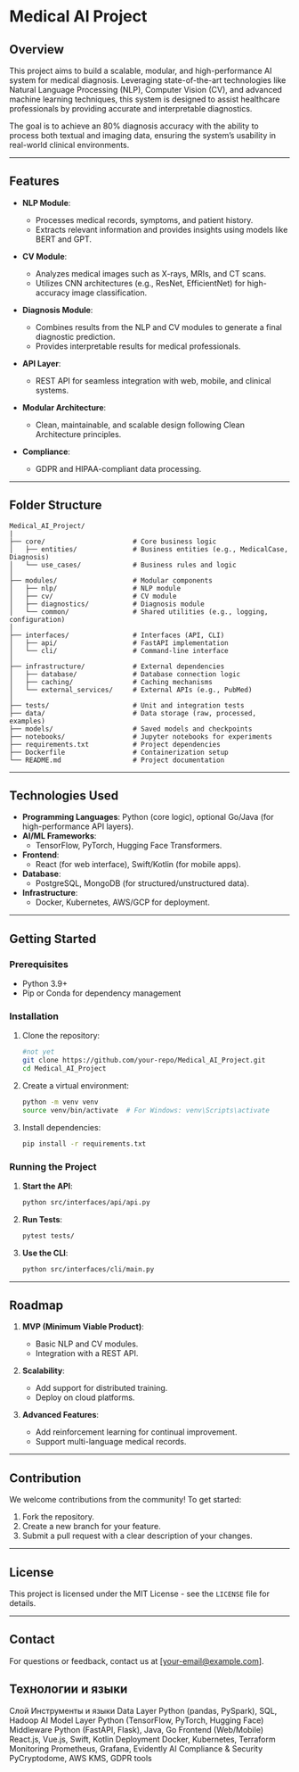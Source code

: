 # Medical AI Project

## Overview
This project aims to build a scalable, modular, and high-performance AI system for medical diagnosis. Leveraging state-of-the-art technologies like Natural Language Processing (NLP), Computer Vision (CV), and advanced machine learning techniques, this system is designed to assist healthcare professionals by providing accurate and interpretable diagnostics.

The goal is to achieve an 80% diagnosis accuracy with the ability to process both textual and imaging data, ensuring the system’s usability in real-world clinical environments.

---

## Features
- **NLP Module**:
  - Processes medical records, symptoms, and patient history.
  - Extracts relevant information and provides insights using models like BERT and GPT.

- **CV Module**:
  - Analyzes medical images such as X-rays, MRIs, and CT scans.
  - Utilizes CNN architectures (e.g., ResNet, EfficientNet) for high-accuracy image classification.

- **Diagnosis Module**:
  - Combines results from the NLP and CV modules to generate a final diagnostic prediction.
  - Provides interpretable results for medical professionals.

- **API Layer**:
  - REST API for seamless integration with web, mobile, and clinical systems.

- **Modular Architecture**:
  - Clean, maintainable, and scalable design following Clean Architecture principles.

- **Compliance**:
  - GDPR and HIPAA-compliant data processing.

---

## Folder Structure
```
Medical_AI_Project/
|
├── core/                      # Core business logic
│   ├── entities/              # Business entities (e.g., MedicalCase, Diagnosis)
│   └── use_cases/             # Business rules and logic
│
├── modules/                   # Modular components
│   ├── nlp/                   # NLP module
│   ├── cv/                    # CV module
│   ├── diagnostics/           # Diagnosis module
│   └── common/                # Shared utilities (e.g., logging, configuration)
│
├── interfaces/                # Interfaces (API, CLI)
│   ├── api/                   # FastAPI implementation
│   └── cli/                   # Command-line interface
│
├── infrastructure/            # External dependencies
│   ├── database/              # Database connection logic
│   ├── caching/               # Caching mechanisms
│   └── external_services/     # External APIs (e.g., PubMed)
│
├── tests/                     # Unit and integration tests
├── data/                      # Data storage (raw, processed, examples)
├── models/                    # Saved models and checkpoints
├── notebooks/                 # Jupyter notebooks for experiments
├── requirements.txt           # Project dependencies
├── Dockerfile                 # Containerization setup
└── README.md                  # Project documentation
```

---

## Technologies Used
- **Programming Languages**: Python (core logic), optional Go/Java (for high-performance API layers).
- **AI/ML Frameworks**:
  - TensorFlow, PyTorch, Hugging Face Transformers.
- **Frontend**:
  - React (for web interface), Swift/Kotlin (for mobile apps).
- **Database**:
  - PostgreSQL, MongoDB (for structured/unstructured data).
- **Infrastructure**:
  - Docker, Kubernetes, AWS/GCP for deployment.

---

## Getting Started

### Prerequisites
- Python 3.9+
- Pip or Conda for dependency management

### Installation
1. Clone the repository:
   ```bash
   #not yet
   git clone https://github.com/your-repo/Medical_AI_Project.git
   cd Medical_AI_Project
   ```
2. Create a virtual environment:
   ```bash
   python -m venv venv
   source venv/bin/activate  # For Windows: venv\Scripts\activate
   ```
3. Install dependencies:
   ```bash
   pip install -r requirements.txt
   ```

### Running the Project
1. **Start the API**:
   ```bash
   python src/interfaces/api/api.py
   ```
2. **Run Tests**:
   ```bash
   pytest tests/
   ```
3. **Use the CLI**:
   ```bash
   python src/interfaces/cli/main.py
   ```

---

## Roadmap
1. **MVP (Minimum Viable Product)**:
   - Basic NLP and CV modules.
   - Integration with a REST API.

2. **Scalability**:
   - Add support for distributed training.
   - Deploy on cloud platforms.

3. **Advanced Features**:
   - Add reinforcement learning for continual improvement.
   - Support multi-language medical records.

---

## Contribution
We welcome contributions from the community! To get started:
1. Fork the repository.
2. Create a new branch for your feature.
3. Submit a pull request with a clear description of your changes.

---

## License
This project is licensed under the MIT License - see the `LICENSE` file for details.

---

## Contact
For questions or feedback, contact us at [your-email@example.com].




## Технологии и языки
Слой	Инструменты и языки
Data Layer	            Python (pandas, PySpark), SQL, Hadoop
AI Model Layer	        Python (TensorFlow, PyTorch, Hugging Face)
Middleware  	        Python (FastAPI, Flask), Java, Go
Frontend                (Web/Mobile)	React.js, Vue.js, Swift, Kotlin
Deployment	            Docker, Kubernetes, Terraform
Monitoring	            Prometheus, Grafana, Evidently AI
Compliance & Security	PyCryptodome, AWS KMS, GDPR tools



